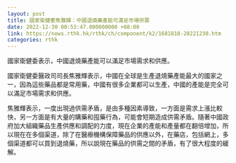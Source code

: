 ```yaml
---
layout: post
title: 國家衛健委焦雅輝：中國退燒藥產能可滿足市場供需
date: 2022-12-30 00:53:47.000000000 +08:00
link: https://news.rthk.hk/rthk/ch/component/k2/1681818-20221230.htm
categories: rthk
---
```


國家衛健委表示，中國退燒藥產能可以滿足市場需求和供應。

國家衛健委醫政司司長焦雅輝表示，中國在全球是生產退燒藥產能最大的國家之一，因為這些藥品都是常用藥，中國有很多企業都可以生產，中國的產能是完全可以滿足市場需求和供應。

焦雅輝表示，一度出現過供需矛盾，是由多種因素導致，一方面是需求上漲比較快，另一方面是有大量的購藥和囤藥行為，可能會短期造成供需矛盾。隨著中國政府加大組織藥品生產供應和調配的力度，現在企業的產能和產量都在翻倍增加，所以現在在多個渠道，除了在醫療機構保障藥品的供應以外，在藥店，包括網上，多個渠道都可以買到退燒藥，所以說現在藥品的供需之間的矛盾，有了很大程度的緩解。
